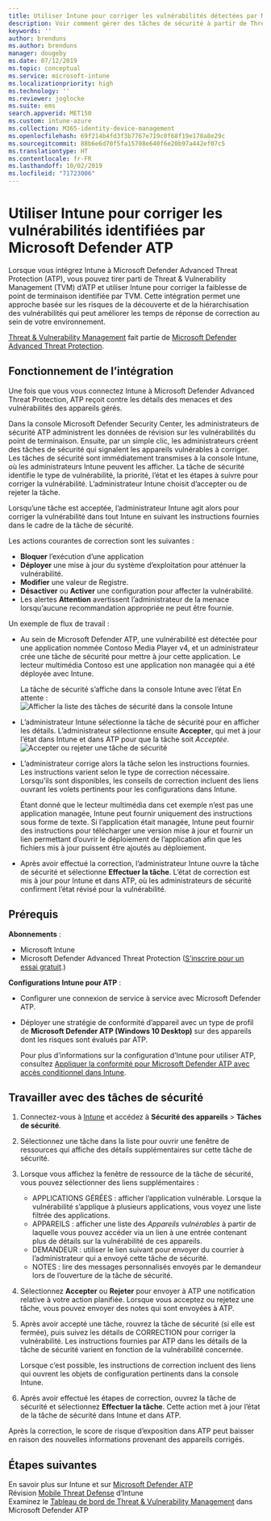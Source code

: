 ```yaml
---
title: Utiliser Intune pour corriger les vulnérabilités détectées par Microsoft Defender ATP – Azure | Microsoft Docs
description: Voir comment gérer des tâches de sécurité à partir de Threat & Vulnerability Management, qui fait partie de Microsoft Defender Advanced Threat Protection (ATP) dans la console Intune.
keywords: ''
author: brenduns
ms.author: brenduns
manager: dougeby
ms.date: 07/12/2019
ms.topic: conceptual
ms.service: microsoft-intune
ms.localizationpriority: high
ms.technology: ''
ms.reviewer: joglocke
ms.suite: ems
search.appverid: MET150
ms.custom: intune-azure
ms.collection: M365-identity-device-management
ms.openlocfilehash: 69f214b4fd3f3b7767e719c0f68f19e178a8e29c
ms.sourcegitcommit: 88b6e6d70f5fa15708e640f6e20b97a442ef07c5
ms.translationtype: HT
ms.contentlocale: fr-FR
ms.lasthandoff: 10/02/2019
ms.locfileid: "71723006"
---
```

# <a name="use-intune-to-remediate-vulnerabilities-identified-by-microsoft-defender-atp"></a>Utiliser Intune pour corriger les vulnérabilités identifiées par Microsoft Defender ATP  

Lorsque vous intégrez Intune à Microsoft Defender Advanced Threat Protection (ATP), vous pouvez tirer parti de Threat & Vulnerability Management (TVM) d’ATP et utiliser Intune pour corriger la faiblesse de point de terminaison identifiée par TVM. Cette intégration permet une approche basée sur les risques de la découverte et de la hiérarchisation des vulnérabilités qui peut améliorer les temps de réponse de correction au sein de votre environnement.  

[Threat & Vulnerability Management](https://docs.microsoft.com/windows/security/threat-protection/windows-defender-atp/next-gen-threat-and-vuln-mgt) fait partie de [Microsoft Defender Advanced Threat Protection](https://docs.microsoft.com/windows/security/threat-protection/windows-defender-atp/windows-defender-advanced-threat-protection).  

## <a name="how-integration-works"></a>Fonctionnement de l’intégration  

Une fois que vous vous connectez Intune à Microsoft Defender Advanced Threat Protection, ATP reçoit contre les détails des menaces et des vulnérabilités des appareils gérés.  

Dans la console Microsoft Defender Security Center, les administrateurs de sécurité ATP administrent les données de révision sur les vulnérabilités du point de terminaison. Ensuite, par un simple clic, les administrateurs créent des tâches de sécurité qui signalent les appareils vulnérables à corriger. Les tâches de sécurité sont immédiatement transmises à la console Intune, où les administrateurs Intune peuvent les afficher. La tâche de sécurité identifie le type de vulnérabilité, la priorité, l’état et les étapes à suivre pour corriger la vulnérabilité. L’administrateur Intune choisit d’accepter ou de rejeter la tâche.  

Lorsqu’une tâche est acceptée, l’administrateur Intune agit alors pour corriger la vulnérabilité dans tout Intune en suivant les instructions fournies dans le cadre de la tâche de sécurité.  

Les actions courantes de correction sont les suivantes :  

- **Bloquer** l’exécution d’une application  
- **Déployer** une mise à jour du système d’exploitation pour atténuer la vulnérabilité.  
- **Modifier** une valeur de Registre.  
- **Désactiver** ou **Activer** une configuration pour affecter la vulnérabilité.  
- Les alertes **Attention** avertissent l’administrateur de la menace lorsqu’aucune recommandation appropriée ne peut être fournie.  

Un exemple de flux de travail :

- Au sein de Microsoft Defender ATP, une vulnérabilité est détectée pour une application nommée Contoso Media Player v4, et un administrateur crée une tâche de sécurité pour mettre à jour cette application. Le lecteur multimédia Contoso est une application non managée qui a été déployée avec Intune.  

  La tâche de sécurité s’affiche dans la console Intune avec l’état En attente :  
  ![Afficher la liste des tâches de sécurité dans la console Intune](./media/atp-manage-vulnerabilities/temp-security-tasks.png)
 
- L’administrateur Intune sélectionne la tâche de sécurité pour en afficher les détails.  L’administrateur sélectionne ensuite **Accepter**, qui met à jour l’état dans Intune et dans ATP pour que la tâche soit *Acceptée*.  
  ![Accepter ou rejeter une tâche de sécurité](./media/atp-manage-vulnerabilities/temp-accept-task.png) 
 
- L’administrateur corrige alors la tâche selon les instructions fournies.  Les instructions varient selon le type de correction nécessaire. Lorsqu’ils sont disponibles, les conseils de correction incluent des liens ouvrant les volets pertinents pour les configurations dans Intune. 

  Étant donné que le lecteur multimédia dans cet exemple n’est pas une application managée, Intune peut fournir uniquement des instructions sous forme de texte. Si l’application était managée, Intune peut fournir des instructions pour télécharger une version mise à jour et fournir un lien permettant d’ouvrir le déploiement de l’application afin que les fichiers mis à jour puissent être ajoutés au déploiement. 

- Après avoir effectué la correction, l’administrateur Intune ouvre la tâche de sécurité et sélectionne **Effectuer la tâche**.  L’état de correction est mis à jour pour Intune et dans ATP, où les administrateurs de sécurité confirment l’état révisé pour la vulnérabilité.  

## <a name="prerequisites"></a>Prérequis  

**Abonnements** :  

- Microsoft Intune  
- Microsoft Defender Advanced Threat Protection ([S’inscrire pour un essai gratuit](https://www.microsoft.com/WindowsForBusiness/windows-atp?ocid=docs-wdatp-main-abovefoldlink).)  

**Configurations Intune pour ATP** :  

- Configurer une connexion de service à service avec Microsoft Defender ATP.  
- Déployer une stratégie de conformité d’appareil avec un type de profil de **Microsoft Defender ATP (Windows 10 Desktop)** sur des appareils dont les risques sont évalués par ATP.

  Pour plus d’informations sur la configuration d’Intune pour utiliser ATP, consultez [Appliquer la conformité pour Microsoft Defender ATP avec accès conditionnel dans Intune](advanced-threat-protection.md#enable-microsoft-defender-atp-in-intune).  

## <a name="work-with-security-tasks"></a>Travailler avec des tâches de sécurité  

1. Connectez-vous à [Intune](https://go.microsoft.com/fwlink/?linkid=2090973) et accédez à **Sécurité des appareils** > **Tâches de sécurité**.  
2. Sélectionnez une tâche dans la liste pour ouvrir une fenêtre de ressources qui affiche des détails supplémentaires sur cette tâche de sécurité.  
3. Lorsque vous affichez la fenêtre de ressource de la tâche de sécurité, vous pouvez sélectionner des liens supplémentaires :  
   - APPLICATIONS GÉRÉES : afficher l’application vulnérable. Lorsque la vulnérabilité s’applique à plusieurs applications, vous voyez une liste filtrée des applications.  
   - APPAREILS : afficher une liste des *Appareils vulnérables* à partir de laquelle vous pouvez accéder via un lien à une entrée contenant plus de détails sur la vulnérabilité de ces appareils.  
   - DEMANDEUR : utiliser le lien suivant pour envoyer du courrier à l’administrateur qui a envoyé cette tâche de sécurité.  
   - NOTES : lire des messages personnalisés envoyés par le demandeur lors de l’ouverture de la tâche de sécurité.  
4. Sélectionnez **Accepter** ou **Rejeter** pour envoyer à ATP une notification relative à votre action planifiée. Lorsque vous acceptez ou rejetez une tâche, vous pouvez envoyer des notes qui sont envoyées à ATP.  

5. Après avoir accepté une tâche, rouvrez la tâche de sécurité (si elle est fermée), puis suivez les détails de CORRECTION pour corriger la vulnérabilité.  Les instructions fournies par ATP dans les détails de la tâche de sécurité varient en fonction de la vulnérabilité concernée.  

   Lorsque c’est possible, les instructions de correction incluent des liens qui ouvrent les objets de configuration pertinents dans la console Intune.  

6. Après avoir effectué les étapes de correction, ouvrez la tâche de sécurité et sélectionnez **Effectuer la tâche**.  Cette action met à jour l’état de la tâche de sécurité dans Intune et dans ATP.  

Après la correction, le score de risque d’exposition dans ATP peut baisser en raison des nouvelles informations provenant des appareils corrigés. 

## <a name="next-steps"></a>Étapes suivantes
En savoir plus sur Intune et sur [Microsoft Defender ATP](advanced-threat-protection.md)  
Révision [Mobile Threat Defense](mobile-threat-defense.md) d’Intune  
Examinez le [Tableau de bord de Threat & Vulnerability Management](https://docs.microsoft.com/windows/security/threat-protection/windows-defender-atp/tvm-dashboard-insights) dans Microsoft Defender ATP
